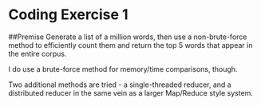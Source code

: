 # Coding Exercise 1

##Premise
Generate a list of a million words, then use a non-brute-force method to efficiently count them and return the top 5 words that appear in the entire corpus.

I do use a brute-force method for memory/time comparisons, though.

Two additional methods are tried - a single-threaded reducer, and a distributed reducer in the same vein as a larger Map/Reduce style system.
